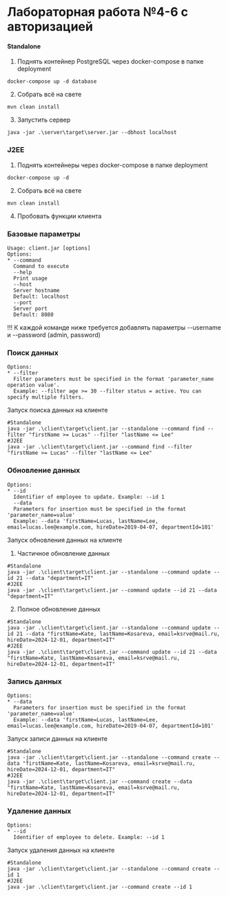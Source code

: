 # Лабораторная работа №4-6 с авторизацией

#### Standalone
1. Поднять контейнер PostgreSQL через docker-compose в папке deployment
```shell
docker-compose up -d database
```

2. Собрать всё на свете
```shell
mvn clean install
```

3. Запустить сервер

```shell
java -jar .\server\target\server.jar --dbhost localhost
```

### J2EE
1. Поднять контейнеры через docker-compose в папке deployment
```shell
docker-compose up -d
```

2. Собрать всё на свете
```shell
mvn clean install
```

4. Пробовать функции клиента

### Базовые параметры
```shell
Usage: client.jar [options]
Options:
* --command
  Command to execute
  --help
  Print usage
  --host
  Server hostname
  Default: localhost
  --port
  Server port
  Default: 8080
```

!!! К каждой команде ниже требуется добавлять параметры --username и --password (admin, password)

### Поиск данных
```shell
Options:
* --filter
  Filter parameters must be specified in the format 'parameter_name operation value'.
  Example: --filter age >= 30 --filter status = active. You can specify multiple filters.
```

Запуск поиска данных на клиенте
```shell
#Standalone
java -jar .\client\target\client.jar --standalone --command find --filter "firstName >= Lucas" --filter "lastName <= Lee"
#J2EE
java -jar .\client\target\client.jar --command find --filter "firstName >= Lucas" --filter "lastName <= Lee"
```

### Обновление данных
```shell
Options:
* --id
  Identifier of employee to update. Example: --id 1
  --data
  Parameters for insertion must be specified in the format 'parameter_name=value'
  Example: --data 'firstName=Lucas, lastName=Lee, email=lucas.lee@example.com, hireDate=2019-04-07, departmentId=101'
```

Запуск обновления данных на клиенте
1. Частичное обновление данных
```shell
#Standalone
java -jar .\client\target\client.jar --standalone --command update --id 21 --data "department=IT"
#J2EE
java -jar .\client\target\client.jar --command update --id 21 --data "department=IT"
```
2. Полное обновление данных
```shell
#Standalone
java -jar .\client\target\client.jar --standalone --command update --id 21 --data "firstName=Kate, lastName=Kosareva, email=ksrve@mail.ru, hireDate=2024-12-01, department=IT"
#J2EE
java -jar .\client\target\client.jar --command update --id 21 --data "firstName=Kate, lastName=Kosareva, email=ksrve@mail.ru, hireDate=2024-12-01, department=IT"
```

### Запись данных

```shell
Options:
* --data
  Parameters for insertion must be specified in the format 'parameter_name=value'
  Example: --data 'firstName=Lucas, lastName=Lee, email=lucas.lee@example.com, hireDate=2019-04-07, departmentId=101'
```
Запуск записи данных на клиенте
```shell
#Standalone
java -jar .\client\target\client.jar --standalone --command create --data "firstName=Kate, lastName=Kosareva, email=ksrve@mail.ru, hireDate=2024-12-01, department=IT"
#J2EE
java -jar .\client\target\client.jar --command create --data "firstName=Kate, lastName=Kosareva, email=ksrve@mail.ru, hireDate=2024-12-01, department=IT"
```

### Удаление данных
```shell
Options:
* --id
  Identifier of employee to delete. Example: --id 1
```
Запуск удаления данных на клиенте
```shell
#Standalone
java -jar .\client\target\client.jar --standalone --command create --id 1
#J2EE
java -jar .\client\target\client.jar --command create --id 1
```